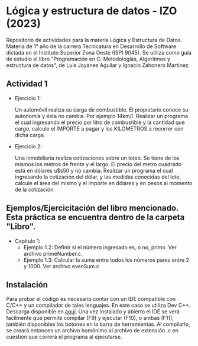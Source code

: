 # Lógica y estructura de datos - IZO (2023)

Repositorio de actividades para la materia Lógica y Estructura de Datos. Materia de 1° año de la carrera Tecnicatura en Desarrollo de Software dictada en el Instituto Superior Zona Oeste (ISPI 9045). Se utiliza como guía de estudio el libro "Programación en C: Metodologías, Algoritmos y estructura de datos", de Luis Joyanes Aguilar y Ignacio Zahonero Martinez.

## Actividad 1

- Ejercicio 1:

  Un automóvil realiza su carga de combustible. El propietario conoce su autonomía y
  ésta no cambia. Por ejemplo 14km/l.
  Realizar un programa el cual ingresando el precio por litro de combustible y la
  cantidad que cargo, calcule el IMPORTE a pagar y los KILOMETROS a recorrer con dicha
  carga.

- Ejercicio 2:

  Una inmobiliaria realiza cotizaciones sobre un loteo. Se tiene de los mismos los
  metros de frente y el largo. El precio del metro cuadrado está en dólares u$s50 y no
  cambia.
  Realizar un programa el cual ingresando la cotización del dólar, y las medidas
  conocidas del lote, calcule el área del mismo y el importe en dólares y en pesos al
  momento de la cotización.

## Ejemplos/Ejercicitación del libro mencionado. Esta práctica se encuentra dentro de la carpeta "Libro".

- Capitulo 1:
  - Ejemplo 1.2: Definir si el número ingresado es, o no, primo. Ver archivo primeNumber.c.
  - Ejemplo 1.3: Calcular la suma entre todos los números pares entre 2 y 1000. Ver archivo evenSum.c

## Instalación

Para probar el código es necesario contar con un IDE compatible con C/C++ y un compilador de tales lenguajes.
En este caso se utiliza Dev C++. Descarga disponible en [aquí](https://www.bloodshed.net/).
Una vez instalado y abierto el IDE se verá facilmente que permite compilar (F9) y ejecutar (F10), o ambas (F11), también disponibles los botones en la barra de herramientas.
Al compilarlo, se creará entonces un archivo homónimo al archivo de extensión .c en cuestión que correrá el programa al ejecutarse.
